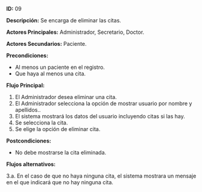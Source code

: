**ID:** 09

**Descripción:** Se encarga de eliminar las citas.

**Actores Principales:** Administrador, Secretario, Doctor. 

**Actores Secundarios:** Paciente.

**Precondiciones:**

- Al menos un paciente en el registro.
- Que haya al menos una cita.

**Flujo Principal:**

1. El Administrador desea eliminar una cita.
2. El Administrador selecciona la opción de mostrar usuario por nombre y apellidos..
3. El sistema mostrará los datos del usuario incluyendo citas si las hay.
4. Se selecciona la cita.
5. Se elige la opción de eliminar cita.

**Postcondiciones:**

- No debe mostrarse la cita eliminada.

**Flujos alternativos:**

3.a. En el caso de que no haya ninguna cita, el sistema mostrara un mensaje en el que indicará que no hay ninguna cita.
